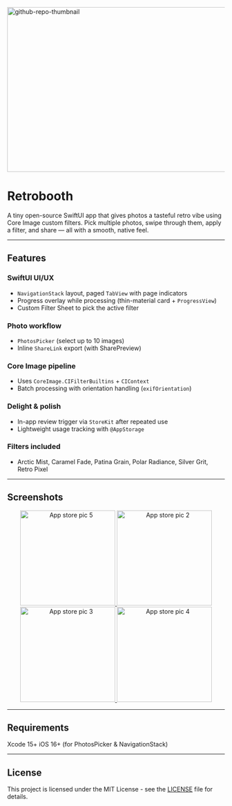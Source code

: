 <img width="2008" height="381" alt="github-repo-thumbnail" src="https://github.com/user-attachments/assets/36940e31-8c7b-4bda-ad54-7db37513e02f" />

# Retrobooth
A tiny open-source SwiftUI app that gives photos a tasteful retro vibe using Core Image custom filters. Pick multiple photos, swipe through them, apply a filter, and share — all with a smooth, native feel.

---

## Features
### SwiftUI UI/UX
- `NavigationStack` layout, paged `TabView` with page indicators
- Progress overlay while processing (thin-material card + `ProgressView`)
- Custom Filter Sheet to pick the active filter
### Photo workflow
- `PhotosPicker` (select up to 10 images)
- Inline `ShareLink` export (with SharePreview)
### Core Image pipeline
- Uses `CoreImage.CIFilterBuiltins` + `CIContext`
- Batch processing with orientation handling (`exifOrientation`)
### Delight & polish
- In-app review trigger via `StoreKit` after repeated use
- Lightweight usage tracking with `@AppStorage`
### Filters included
- Arctic Mist, Caramel Fade, Patina Grain, Polar Radiance, Silver Grit, Retro Pixel

---

## Screenshots
<p align="center">
  <a href="https://github.com/user-attachments/assets/2a371752-cbe2-4ade-a52a-395f7c7c53cc">
    <img alt="App store pic 5" src="https://github.com/user-attachments/assets/2a371752-cbe2-4ade-a52a-395f7c7c53cc" width="220" />
  </a>
  <a href="https://github.com/user-attachments/assets/a3461811-00ea-47b1-9232-9fadbb868131">
    <img alt="App store pic 2" src="https://github.com/user-attachments/assets/a3461811-00ea-47b1-9232-9fadbb868131" width="220" />
  </a>
  <a href="https://github.com/user-attachments/assets/c646b17d-fcfb-46e2-917a-266cd077fb0d">
    <img alt="App store pic 3" src="https://github.com/user-attachments/assets/c646b17d-fcfb-46e2-917a-266cd077fb0d" width="220" />
  </a>
  <a href="https://github.com/user-attachments/assets/ced83431-1d55-47d8-9666-f6ab7bd851d9">
    <img alt="App store pic 4" src="https://github.com/user-attachments/assets/ced83431-1d55-47d8-9666-f6ab7bd851d9" width="220" />
  </a>
</p>

---

## Requirements
Xcode 15+
iOS 16+ (for PhotosPicker & NavigationStack)

---

## License
This project is licensed under the MIT License - see the [LICENSE](LICENSE) file for details.
